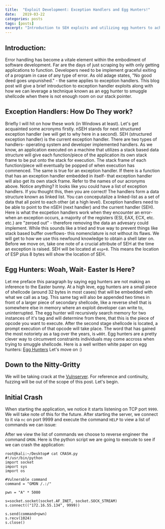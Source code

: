 ```yaml
---
title:  "Exploit Development: Exception Handlers and Egg Hunters!"
date:   2019-03-22
categories: posts
tags: [posts]
excerpt: "Introduction to SEH exploits and utilizing egg hunters to achieve code execution."
---
```

Introduction:
---
Error handling has become a vitale element within the embodiment of software development. Far are the days of just scraping by with only getting applications to function. Developers need to be implement graceful exiting of a program in case of any type of error. As old adage states, "No good deed goes
unpunished." - the same applies to exception handlers. This blog post will give a brief introduction to exception handler exploits
along with how we can leverage a technique known as an egg hunter to smuggle shellcode when there is not enough room on our stack pointer.

Exception Handlers: How Do They work?
---
Briefly I will hit on how these work (in Windows at least). Let's get acquainted some acronyms firstly. nSEH stands for next structured exception handler (we will get to why here in a second). SEH  (structured exception handler) is the current exception handler. There are two types of handlers- operating system and developer implemented handlers. As we know, an application executed on a machine that utilizes a stack based data structure will give each function/piece of the application its own stack frame to be put onto the stack for execution. The stack frame of each function/piece will eventually be popped of when execution has commenced. The same is true for an exception handler. If there is a function that has an exception handler embedded in itself- that exception handler will also get its own stack frame. Refer to the names of our acronyms above. Notice anything? It looks like you could have a list of exception handlers. If you thought this, then you are correct! The handlers form a data structure known as linked list. You can conceputalize a linked-list as a set of data that all point to each other (at a high level). Exception handlers need to be able to point to the nSEH (next handler) and the current handler (SEH). Here is what the excpetion handlers work when they encounter an error- when an exception occurs, a majority of the registers (ESI, EAX, ECX, etc. etc.) are "zeroed out" - therefore removing the data an advesary could implement. While this sounds like a tried and true way to prevent things like stack based buffer overflows- this nomenclature is not without its flaws. We will get to how we use this newfound knowledge to obtain a shell later on. Before we move on, take one note of a crucial attribute of SEH at the time an exception is raised. SEH will be located at `esp+8`. This means the location of ESP plus 8 bytes will show the location of SEH.

Egg Hunters: Woah, Wait- Easter Is Here?
---
Let me preface this paragraph by saying egg hunters are not making an inference to the Easter bunny. At a high leve, egg hunters are a small piece of shellcode (around 32 bytes in most cases) that will be embedded with what we call as a tag. This same tag will also be appended two times in front of a larger piece of secondary shellcode, like a reverse shell that is somewhere else in memory where an exploit developer can write to, uninterrupted. The egg hunter will recursively search memory for two instances of it's tag and will determine from there, that this is the piece of opcode you want to execute. After the second stage shellcode is located, a prompt execution of that opcode will take place. The word that has gained the most notoriety as a tag over the years, is `w00t`. Egg hunters are a pretty clever way to circumvent constraints individuals may come accross when trying to smuggle shellcode. Here is a well written white paper on egg hunters: [Egg Hunters](https://www.exploit-db.com/docs/english/18482-egg-hunter---a-twist-in-buffer-overflow.pdf) Let's move on :)

Down to the Nitty-Gritty
---
We will be taking crack at the [Vulnserver](https://github.com/stephenbradshaw/vulnserver). For reference and continuity, fuzzing will be out of the scope of this post. Let's begin.

Initial Crash
---
When starting the application, we notice it starts listening on TCP port `9999`. We will take note of this for the future. After starting the server, we connect to it via `nc` on port 9999 and execute the command `HELP` to view a list of commands we can issue:
<img src="{{ site.url }}{{ site.baseurl }}/images/net9999.png" alt="">

After we view the list of commands we choose to reverse engineer the command `GMON`. Here is the python script we are going to execute to see if we can crash the application:
```console
root@kali:~/Desktop# cat CRASH.py 
#!/usr/bin/python
import socket
import sys
import os

#Vulnerable command
command = "GMON /.:/"

pwn = "A" * 5000

s=socket.socket(socket.AF_INET, socket.SOCK_STREAM)
s.connect(("172.16.55.134", 9999))

s.send(command+pwn)
s.recv(1024)
s.close()
```
